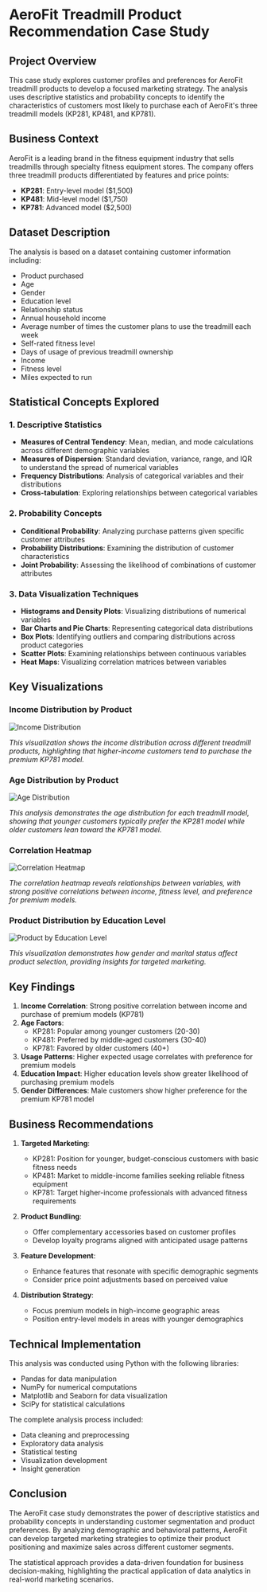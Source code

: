 # AeroFit Treadmill Product Recommendation Case Study

## Project Overview
This case study explores customer profiles and preferences for AeroFit treadmill products to develop a focused marketing strategy. The analysis uses descriptive statistics and probability concepts to identify the characteristics of customers most likely to purchase each of AeroFit's three treadmill models (KP281, KP481, and KP781).

## Business Context
AeroFit is a leading brand in the fitness equipment industry that sells treadmills through specialty fitness equipment stores. The company offers three treadmill products differentiated by features and price points:

- **KP281**: Entry-level model ($1,500)
- **KP481**: Mid-level model ($1,750)
- **KP781**: Advanced model ($2,500)

## Dataset Description
The analysis is based on a dataset containing customer information including:
- Product purchased
- Age
- Gender
- Education level
- Relationship status
- Annual household income
- Average number of times the customer plans to use the treadmill each week
- Self-rated fitness level
- Days of usage of previous treadmill ownership
- Income
- Fitness level
- Miles expected to run

## Statistical Concepts Explored

### 1. Descriptive Statistics
- **Measures of Central Tendency**: Mean, median, and mode calculations across different demographic variables
- **Measures of Dispersion**: Standard deviation, variance, range, and IQR to understand the spread of numerical variables
- **Frequency Distributions**: Analysis of categorical variables and their distributions
- **Cross-tabulation**: Exploring relationships between categorical variables

### 2. Probability Concepts
- **Conditional Probability**: Analyzing purchase patterns given specific customer attributes
- **Probability Distributions**: Examining the distribution of customer characteristics
- **Joint Probability**: Assessing the likelihood of combinations of customer attributes

### 3. Data Visualization Techniques
- **Histograms and Density Plots**: Visualizing distributions of numerical variables
- **Bar Charts and Pie Charts**: Representing categorical data distributions
- **Box Plots**: Identifying outliers and comparing distributions across product categories
- **Scatter Plots**: Examining relationships between continuous variables
- **Heat Maps**: Visualizing correlation matrices between variables

## Key Visualizations

### Income Distribution by Product
![Income Distribution](https://raw.githubusercontent.com/amitguptaforwork/dataanalytics_portfolio_projects/main/CaseStudyAerofit-Exploring%20Descriptive%20Statistics%20and%20Probability/images/income_distribution.png)

*This visualization shows the income distribution across different treadmill products, highlighting that higher-income customers tend to purchase the premium KP781 model.*

### Age Distribution by Product
![Age Distribution](https://raw.githubusercontent.com/amitguptaforwork/dataanalytics_portfolio_projects/main/CaseStudyAerofit-Exploring%20Descriptive%20Statistics%20and%20Probability/images/age_distribution.png)

*This analysis demonstrates the age distribution for each treadmill model, showing that younger customers typically prefer the KP281 model while older customers lean toward the KP781 model.*

### Correlation Heatmap
![Correlation Heatmap](https://raw.githubusercontent.com/amitguptaforwork/dataanalytics_portfolio_projects/main/CaseStudyAerofit-Exploring%20Descriptive%20Statistics%20and%20Probability/images/correlation_heatmap.png)

*The correlation heatmap reveals relationships between variables, with strong positive correlations between income, fitness level, and preference for premium models.*

### Product Distribution by Education Level
![Product by Education Level](https://raw.githubusercontent.com/amitguptaforwork/dataanalytics_portfolio_projects/main/CaseStudyAerofit-Exploring%20Descriptive%20Statistics%20and%20Probability/images/education_product.png.png)

*This visualization demonstrates how gender and marital status affect product selection, providing insights for targeted marketing.*

## Key Findings

1. **Income Correlation**: Strong positive correlation between income and purchase of premium models (KP781)
2. **Age Factors**: 
   - KP281: Popular among younger customers (20-30)
   - KP481: Preferred by middle-aged customers (30-40)
   - KP781: Favored by older customers (40+)
3. **Usage Patterns**: Higher expected usage correlates with preference for premium models
4. **Education Impact**: Higher education levels show greater likelihood of purchasing premium models
5. **Gender Differences**: Male customers show higher preference for the premium KP781 model

## Business Recommendations

1. **Targeted Marketing**:
   - KP281: Position for younger, budget-conscious customers with basic fitness needs
   - KP481: Market to middle-income families seeking reliable fitness equipment
   - KP781: Target higher-income professionals with advanced fitness requirements

2. **Product Bundling**:
   - Offer complementary accessories based on customer profiles
   - Develop loyalty programs aligned with anticipated usage patterns

3. **Feature Development**:
   - Enhance features that resonate with specific demographic segments
   - Consider price point adjustments based on perceived value

4. **Distribution Strategy**:
   - Focus premium models in high-income geographic areas
   - Position entry-level models in areas with younger demographics

## Technical Implementation

This analysis was conducted using Python with the following libraries:
- Pandas for data manipulation
- NumPy for numerical computations
- Matplotlib and Seaborn for data visualization
- SciPy for statistical calculations

The complete analysis process included:
- Data cleaning and preprocessing
- Exploratory data analysis
- Statistical testing
- Visualization development
- Insight generation

## Conclusion

The AeroFit case study demonstrates the power of descriptive statistics and probability concepts in understanding customer segmentation and product preferences. By analyzing demographic and behavioral patterns, AeroFit can develop targeted marketing strategies to optimize their product positioning and maximize sales across different customer segments.

The statistical approach provides a data-driven foundation for business decision-making, highlighting the practical application of data analytics in real-world marketing scenarios.
